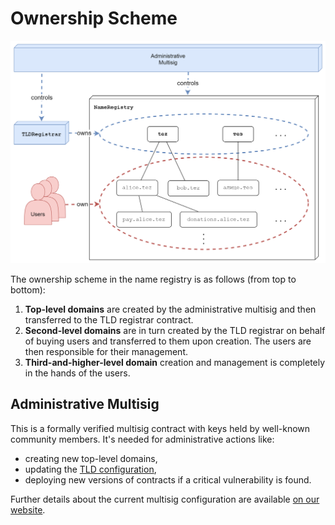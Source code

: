 # Ownership Scheme

![Ownership Scheme](../.gitbook/assets/ownership.png)

The ownership scheme in the name registry is as follows \(from top to bottom\):

1. **Top-level domains** are created by the administrative multisig and then transferred to the TLD registrar contract.
2. **Second-level domains** are in turn created by the TLD registrar on behalf of buying users and transferred to them upon creation. The users are then responsible for their management.
3. **Third-and-higher-level domain** creation and management is completely in the hands of the users.

## Administrative Multisig

This is a formally verified multisig contract with keys held by well-known community members. It's needed for administrative actions like:

* creating new top-level domains,
* updating the [TLD configuration](top-level-domain-registrar.md#configuration),
* deploying new versions of contracts if a critical vulnerability is found.

Further details about the current multisig configuration are available [on our website](https://tezos.domains/about/keyholders).

